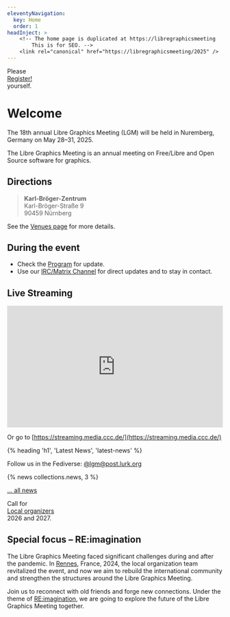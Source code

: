 ```yaml
---
eleventyNavigation:
  key: Home
  order: 1
headInject: >
    <!-- The home page is duplicated at https://libregraphicsmeeting
        This is for SEO. -->
    <link rel="canonical" href="https://libregraphicsmeeting/2025" />
---
```


<div class="call_for_action">
Please<br />
<a href="{{rootPath}}/register">Register!</a><br />
yourself.
</div>

# Welcome

The 18th annual Libre Graphics Meeting (LGM) will be held in Nuremberg, Germany on May 28–31, 2025.

The Libre Graphics Meeting  is an annual meeting on Free/Libre and
Open Source software for graphics.

## Directions

>**Karl-Bröger-Zentrum**<br />
>Karl-Bröger-Straße 9<br />
>90459 Nürnberg

See the [Venues page]({{rootPath}}/venues) for more details.

## During the event

* Check the [Program]({{rootPath}}/program) for update.
* Use our [IRC/Matrix Channel]({{rootPath}}/contact/#chat--matrix-and-irc) for direct updates and to stay in contact.

## Live Streaming

<iframe src="https://streaming.media.ccc.de/lgm2025/embed/main/hls/native"
width="100%" style="aspect-ratio:1024/576" frameborder="none" allowfullscreen="allowfullscreen"
seamless="seamless" scrolling="no"></iframe>

Or go to [https://streaming.media.ccc.de/](https://streaming.media.ccc.de/)

<article>
{% heading 'h1', 'Latest News', 'latest-news' %}

Follow us in the Fediverse: [@lgm@post.lurk.org](https://post.lurk.org/@lgm)

{% news collections.news, 3 %}

[… all news]({{rootPath}}/news)
</article>

<div class="call_for_action">
Call for<br />
<a href="{{rootPath}}/news/2025-05-08_0001-call-for-local-organizers-2026-2027">Local organizers</a><br />
2026 and 2027.
</div>

## Special focus – RE:imagination

The Libre Graphics Meeting faced significant challenges during and after
the pandemic. In [Rennes](/2024), France, 2024, the local organization team revitalized
the event, and now we aim to rebuild the international community and
strengthen the structures around the Libre Graphics Meeting.

Join us to reconnect with old friends and forge new connections. Under the
theme of [RE:imagination]({{rootPath}}/program/label-re-imagination/),
we are going to explore the future of the Libre Graphics Meeting together.


